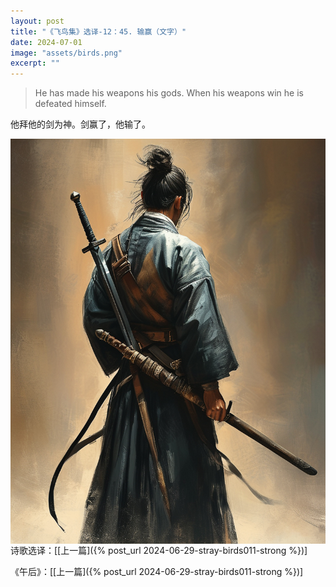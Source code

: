 ```yaml
---
layout: post
title: "《飞鸟集》选译-12：45. 输赢（文字）"
date: 2024-07-01
image: "assets/birds.png"
excerpt: ""
---
```


>He has made his weapons his gods.  When his weapons win he is defeated himself.

他拜他的剑为神。剑赢了，他输了。


<img style="float:left" src="/assets/sword.jpg">

----
诗歌选译：\[[上一篇]({% post_url 2024-06-29-stray-birds011-strong %})\] 

《午后》：\[[上一篇]({% post_url 2024-06-29-stray-birds011-strong %})\] 
